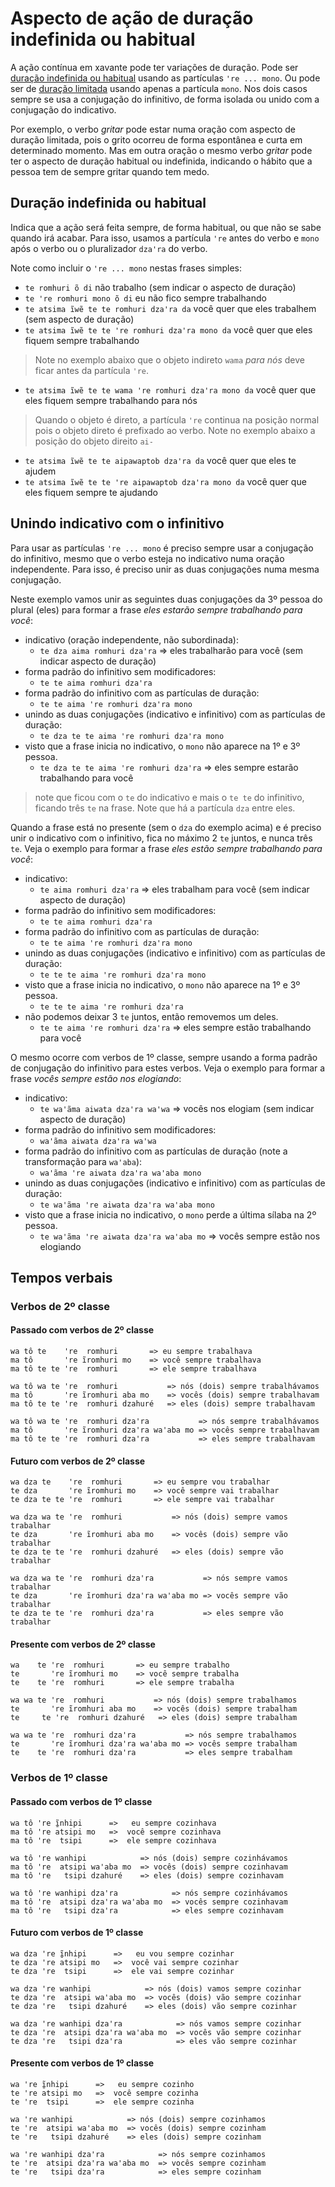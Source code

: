 # Aspecto de ação de duração indefinida ou habitual

A ação contínua em xavante pode ter variações de duração. Pode ser [duração indefinida ou habitual](#duração-indefinida-ou-habitual) usando as partículas `ꞌre ... mono`. Ou pode ser de [duração limitada](../mono/index.md) usando apenas a partícula `mono`. Nos dois casos sempre se usa a conjugação do infinitivo, de forma isolada ou unido com a conjugação do indicativo.

Por exemplo, o verbo _gritar_ pode estar numa oração com aspecto de duração limitada, pois o grito ocorreu de forma espontânea e curta em determinado momento. Mas em outra oração o mesmo verbo _gritar_ pode ter o aspecto de duração habitual ou indefinida, indicando o hábito que a pessoa tem de sempre gritar quando tem medo.

## Duração indefinida ou habitual

Indica que a ação será feita sempre, de forma habitual, ou que não se sabe quando irá acabar. Para isso, usamos a partícula `ꞌre` antes do verbo e `mono` após o verbo ou o pluralizador `dzaꞌra` do verbo.

Note como incluir o `ꞌre ... mono` nestas frases simples:

- `te romhuri õ di` não trabalho (sem indicar o aspecto de duração)
- `te ꞌre romhuri mono õ di` eu não fico sempre trabalhando
- `te atsima ĩwẽ te te romhuri dzaꞌra da` você quer que eles trabalhem (sem aspecto de duração)
- `te atsima ĩwẽ te te ꞌre romhuri dzaꞌra mono da` você quer que eles fiquem sempre trabalhando

> Note no exemplo abaixo que o objeto indireto `wama` _para nós_ deve ficar antes da partícula `ꞌre`.

- `te atsima ĩwẽ te te wama ꞌre romhuri dzaꞌra mono da` você quer que eles fiquem sempre trabalhando para nós

> Quando o objeto é direto, a partícula `ꞌre` continua na posição normal pois o objeto direto é prefixado ao verbo. Note no exemplo abaixo a posição do objeto direito `ai-`

- `te atsima ĩwẽ te te aipawaptob dzaꞌra da` você quer que eles te ajudem
- `te atsima ĩwẽ te te ꞌre aipawaptob dzaꞌra mono da` você quer que eles fiquem sempre te ajudando

## Unindo indicativo com o infinitivo

Para usar as partículas `ꞌre ... mono` é preciso sempre usar a conjugação do infinitivo, mesmo que o verbo esteja no indicativo numa oração independente. Para isso, é preciso unir as duas conjugações numa mesma conjugação.

Neste exemplo vamos unir as seguintes duas conjugações da 3º pessoa do plural (eles) para formar a frase _eles estarão sempre trabalhando para você_:

- indicativo (oração independente, não subordinada):
  - `te dza aima romhuri dzaꞌra` => eles trabalharão para você (sem indicar aspecto de duração)
- forma padrão do infinitivo sem modificadores:
  - `te te aima romhuri dzaꞌra`
- forma padrão do infinitivo com as partículas de duração:
  - `te te aima ꞌre romhuri dzaꞌra mono`
- unindo as duas conjugações (indicativo e infinitivo) com as partículas de duração:
  - `te dza te te aima ꞌre romhuri dzaꞌra mono`
- visto que a frase inicia no indicativo, o `mono` não aparece na 1º e 3º pessoa.
  - `te dza te te aima ꞌre romhuri dzaꞌra` => eles sempre estarão trabalhando para você

> note que ficou com o `te` do indicativo e mais o `te te` do infinitivo, ficando três `te` na frase. Note que há a partícula `dza` entre eles.

Quando a frase está no presente (sem o `dza` do exemplo acima) e é preciso unir o indicativo com o infinitivo, fica no máximo 2 `te` juntos, e nunca três `te`. Veja o exemplo para formar a frase _eles estão sempre trabalhando para você_:

- indicativo:
  - `te aima romhuri dzaꞌra` => eles trabalham para você (sem indicar aspecto de duração)
- forma padrão do infinitivo sem modificadores:
  - `te te aima romhuri dzaꞌra`
- forma padrão do infinitivo com as partículas de duração:
  - `te te aima ꞌre romhuri dzaꞌra mono`
- unindo as duas conjugações (indicativo e infinitivo) com as partículas de duração:
  - `te te te aima ꞌre romhuri dzaꞌra mono`
- visto que a frase inicia no indicativo, o `mono` não aparece na 1º e 3º pessoa.
  - `te te te aima ꞌre romhuri dzaꞌra`
- não podemos deixar 3 `te` juntos, então removemos um deles.
  - `te te aima ꞌre romhuri dzaꞌra` => eles sempre estão trabalhando para você

O mesmo ocorre com verbos de 1º classe, sempre usando a forma padrão de conjugação do infinitivo para estes verbos. Veja o exemplo para formar a frase _vocês sempre estão nos elogiando_:

- indicativo:
  - `te waꞌãma aiwata dzaꞌra waꞌwa` => vocês nos elogiam (sem indicar aspecto de duração)
- forma padrão do infinitivo sem modificadores:
  - `waꞌãma aiwata dzaꞌra waꞌwa`
- forma padrão do infinitivo com as partículas de duração (note a transformação para `waꞌaba`):
  - `waꞌãma ꞌre aiwata dzaꞌra waꞌaba mono`
- unindo as duas conjugações (indicativo e infinitivo) com as partículas de duração:
  - `te waꞌãma ꞌre aiwata dzaꞌra waꞌaba mono`
- visto que a frase inicia no indicativo, o `mono` perde a última sílaba na 2º pessoa.
  - `te waꞌãma ꞌre aiwata dzaꞌra waꞌaba mo` => vocês sempre estão nos elogiando

## Tempos verbais

### Verbos de 2º classe

#### Passado com verbos de 2º classe

```text
wa tô te    're  romhuri       => eu sempre trabalhava
ma tô       're ĩromhuri mo    => você sempre trabalhava
ma tô te te 're  romhuri       => ele sempre trabalhava

wa tô wa te 're  romhuri           => nós (dois) sempre trabalhávamos
ma tô       're ĩromhuri aba mo    => vocês (dois) sempre trabalhavam
ma tô te te 're  romhuri dzahuré   => eles (dois) sempre trabalhavam

wa tô wa te 're  romhuri dza'ra           => nós sempre trabalhávamos
ma tô       're ĩromhuri dza'ra wa'aba mo => vocês sempre trabalhavam
ma tô te te 're  romhuri dza'ra           => eles sempre trabalhavam
```

#### Futuro com verbos de 2º classe

```text
wa dza te    're  romhuri       => eu sempre vou trabalhar
te dza       're ĩromhuri mo    => você sempre vai trabalhar
te dza te te 're  romhuri       => ele sempre vai trabalhar

wa dza wa te 're  romhuri           => nós (dois) sempre vamos trabalhar
te dza       're ĩromhuri aba mo    => vocês (dois) sempre vão trabalhar
te dza te te 're  romhuri dzahuré   => eles (dois) sempre vão trabalhar

wa dza wa te 're  romhuri dza'ra           => nós sempre vamos trabalhar
te dza       're ĩromhuri dza'ra wa'aba mo => vocês sempre vão trabalhar
te dza te te 're  romhuri dza'ra           => eles sempre vão trabalhar
```

#### Presente com verbos de 2º classe

```text
wa    te 're  romhuri       => eu sempre trabalho
te       're ĩromhuri mo    => você sempre trabalha
te    te 're  romhuri       => ele sempre trabalha

wa wa te 're  romhuri           => nós (dois) sempre trabalhamos
te       're ĩromhuri aba mo    => vocês (dois) sempre trabalham
te     te 're  romhuri dzahuré   => eles (dois) sempre trabalham

wa wa te 're  romhuri dza'ra           => nós sempre trabalhamos
te       're ĩromhuri dza'ra wa'aba mo => vocês sempre trabalham
te    te 're  romhuri dza'ra           => eles sempre trabalham
```

### Verbos de 1º classe

#### Passado com verbos de 1º classe

```text
wa tô 're ĩ̱nhipi      =>   eu sempre cozinhava
ma tô 're atsipi mo   =>  você sempre cozinhava
ma tô 're  tsipi      =>  ele sempre cozinhava 

wa tô 're wanhipi            => nós (dois) sempre cozinhávamos
ma tô 're  atsipi wa'aba mo  => vocês (dois) sempre cozinhavam
ma tô 're   tsipi dzahuré    => eles (dois) sempre cozinhavam

wa tô 're wanhipi dza'ra            => nós sempre cozinhávamos 
ma tô 're  atsipi dza'ra wa'aba mo  => vocês sempre cozinhavam
ma tô 're   tsipi dza'ra            => eles sempre cozinhavam
```

#### Futuro com verbos de 1º classe

```text
wa dza 're ĩ̱nhipi      =>   eu vou sempre cozinhar
te dza 're atsipi mo   =>  você vai sempre cozinhar
te dza 're  tsipi      =>  ele vai sempre cozinhar 

wa dza 're wanhipi            => nós (dois) vamos sempre cozinhar
te dza 're  atsipi wa'aba mo  => vocês (dois) vão sempre cozinhar
te dza 're   tsipi dzahuré    => eles (dois) vão sempre cozinhar

wa dza 're wanhipi dza'ra            => nós vamos sempre cozinhar
te dza 're  atsipi dza'ra wa'aba mo  => vocês vão sempre cozinhar
te dza 're   tsipi dza'ra            => eles vão sempre cozinhar
```

#### Presente com verbos de 1º classe

```text
wa 're ĩ̱nhipi      =>   eu sempre cozinho
te 're atsipi mo   =>  você sempre cozinha
te 're  tsipi      =>  ele sempre cozinha

wa 're wanhipi            => nós (dois) sempre cozinhamos
te 're  atsipi wa'aba mo  => vocês (dois) sempre cozinham
te 're   tsipi dzahuré    => eles (dois) sempre cozinham

wa 're wanhipi dza'ra            => nós sempre cozinhamos 
te 're  atsipi dza'ra wa'aba mo  => vocês sempre cozinham
te 're   tsipi dza'ra            => eles sempre cozinham
```
